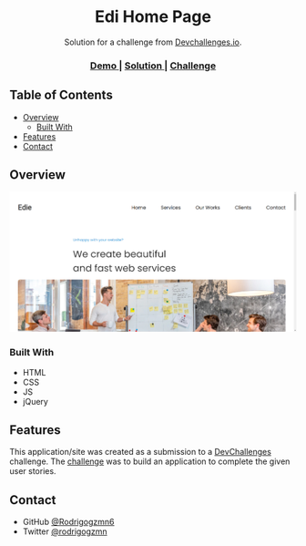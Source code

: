 <h1 align="center">Edi Home Page</h1>

<div align="center">
   Solution for a challenge from  <a href="http://devchallenges.io" target="_blank">Devchallenges.io</a>.
</div>

<div align="center">
  <h3>
    <a href="https://rodrigogzmn6-edie-page.netlify.app/">
      Demo
    </a>
    <span> | </span>
    <a href="https://github.com/Rodrigogzmn6/WebDev07-EdiePage">
      Solution
    </a>
    <span> | </span>
    <a href="https://devchallenges.io/challenges/wBunSb7FPrIepJZAg0sY">
      Challenge
    </a>
  </h3>
</div>

<!-- TABLE OF CONTENTS -->

## Table of Contents

- [Overview](#overview)
  - [Built With](#built-with)
- [Features](#features)
- [Contact](#contact)

<!-- OVERVIEW -->

## Overview

![screenshot](__finished-project/edie_page.png)

### Built With

<!-- This section should list any major frameworks that you built your project using. Here are a few examples.-->

- HTML
- CSS
- JS
- jQuery

## Features

<!-- List the features of your application or follow the template. Don't share the figma file here :) -->

This application/site was created as a submission to a [DevChallenges](https://devchallenges.io/challenges) challenge. The [challenge](https://devchallenges.io/challenges/wBunSb7FPrIepJZAg0sY) was to build an application to complete the given user stories.

## Contact

- GitHub [@Rodrigogzmn6](https://github.com/Rodrigogzmn6)
- Twitter [@rodrigogzmn](https://twitter.com/rodrigogzmn)
